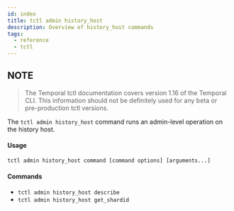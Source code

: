 ```yaml
---
id: index
title: tctl admin history_host
description: Overview of history_host commands
tags:
  - reference
  - tctl
---
```


## NOTE
> The Temporal tctl documentation covers version 1.16 of the Temporal CLI. This information should not be definitely used for any beta or pre-production tctl versions.

The `tctl admin history_host` command runs an admin-level operation on the history host.

#### Usage
`tctl admin history_host command [command options] [arguments...]`

#### Commands
- `tctl admin history_host describe`
- `tctl admin history_host get_shardid`